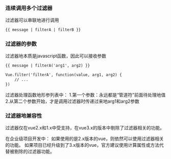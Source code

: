 ### 连续调用多个过滤器
过滤器可以串联地进行调用
```html
{{ message | filterA | filterB }}
```
### 过滤器的参数
过滤器地本质是javascript函数，因此可以接收参数
```html
{{ message | filterA('arg1', arg2) }}

Vue.filter('filterA', function(value, arg1, arg2) {
    // ...
})
```
过滤器处理函数地形参列表中：
1.第一个参数：永远都是“管道符”前面待处理地值
2.从第二个参数开始，才是调用过滤器时传递过来地arg1和arg2参数

### 过滤器地兼容性
过滤器仅在vue2.x和1.x中受支持，在vue3.x的版本中剔除了过滤器相关的功能。

在企业级项目开发中：
如果使用的是2.x版本的vue，则依然可以使用过滤器相关的功能。
如果项目已经升级到了3.x版本的vue，官方建议使用计算属性或方法代替被剔除的过滤器功能。
